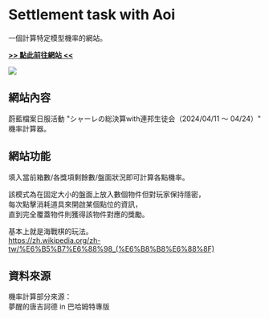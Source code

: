 # Settlement task with Aoi
一個計算特定模型機率的網站。

[**>> 點此前往網站 <<**](https://settlement-task-with-aoi.netlify.app/)

<img src="https://i.imgur.com/PuO4mMn.png">

## 網站內容
蔚藍檔案日服活動 "シャーレの総決算with連邦生徒会（2024/04/11 ～ 04/24）" 機率計算器。

## 網站功能
填入當前箱數/各獎項剩餘數/盤面狀況即可計算各點機率。

該模式為在固定大小的盤面上放入數個物件但對玩家保持隱密，<br />
每次點擊消耗道具來開啟某個點位的資訊，<br />
直到完全覆蓋物件則獲得該物件對應的獎勵。

基本上就是海戰棋的玩法。<br />
https://zh.wikipedia.org/zh-tw/%E6%B5%B7%E6%88%98_(%E6%B8%B8%E6%88%8F)

## 資料來源
機率計算部分來源：<br />
夢醒的唐吉訶德 in 巴哈姆特專版
